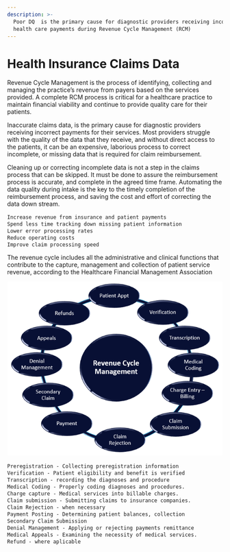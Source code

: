 ```yaml
---
description: >-
  Poor DQ  is the primary cause for diagnostic providers receiving incomplete
  health care payments during Revenue Cycle Management (RCM)
---
```


# Health Insurance Claims Data

Revenue Cycle Management is the process of identifying, collecting and managing the practice’s revenue from payers based on the services provided. A complete RCM process is critical for a healthcare practice to maintain financial viability and continue to provide quality care for their patients.

Inaccurate claims data, is the primary cause for diagnostic providers receiving incorrect payments for their services. Most providers struggle with the quality of the data that they receive, and without direct access to the patients, it can be an expensive, laborious process to correct incomplete, or missing data that is required for claim reimbursement.

Cleaning up or correcting incomplete data is not a step in the claims process that can be skipped. It must be done to assure the reimbursement process is accurate, and complete in the agreed time frame. Automating the data quality during intake is the key to the timely completion of the reimbursement process, and saving the cost and effort of correcting the data down stream. 

```text
Increase revenue from insurance and patient payments
Spend less time tracking down missing patient information
Lower error processing rates
Reduce operating costs
Improve claim processing speed
```

The revenue cycle includes all the administrative and clinical functions that contribute to the capture, management and collection of patient service revenue, according to the Healthcare Financial Management Association

![](../.gitbook/assets/rcm-process.png)

```text
Preregistration - Collecting preregistration information
Verification - Patient eligibility and benefit is verified  
Transcription - recording the diagnoses and procedure 
Medical Coding - Properly coding diagnoses and procedures.
Charge capture - Medical services into billable charges.
Claim submission - Submitting claims to insurance companies.
Claim Rejection - when necessary
Payment Posting - Determining patient balances, collection
Secondary Claim Submission
Denial Management - Applying or rejecting payments remittance 
Medical Appeals - Examining the necessity of medical services.
Refund - where aplicable
```



